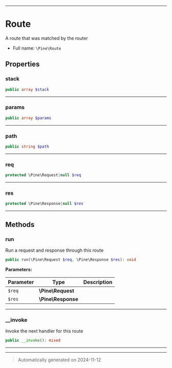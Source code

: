 ***

# Route

A route that was matched by the router



* Full name: `\Pine\Route`



## Properties


### stack



```php
public array $stack
```






***

### params



```php
public array $params
```






***

### path



```php
public string $path
```






***

### req



```php
protected \Pine\Request|null $req
```






***

### res



```php
protected \Pine\Response|null $res
```






***

## Methods


### run

Run a request and response through this route

```php
public run(\Pine\Request $req, \Pine\Response $res): void
```








**Parameters:**

| Parameter | Type | Description |
|-----------|------|-------------|
| `$req` | **\Pine\Request** |  |
| `$res` | **\Pine\Response** |  |





***

### __invoke

Invoke the next handler for this route

```php
public __invoke(): mixed
```












***


***
> Automatically generated on 2024-11-12
